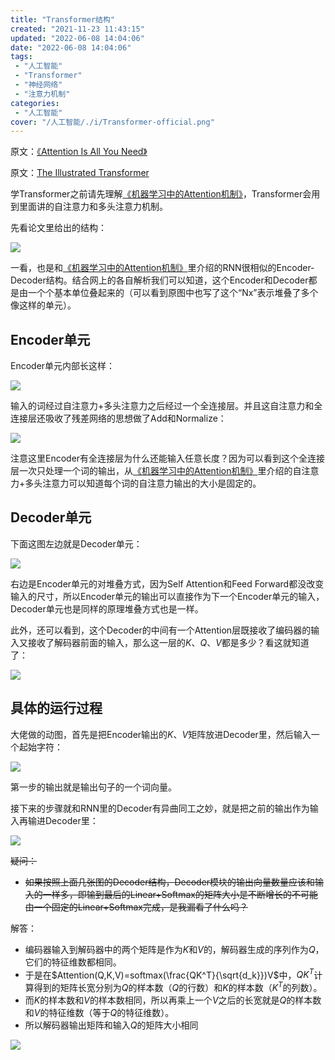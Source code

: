 ```yaml
---
title: "Transformer结构"
created: "2021-11-23 11:43:15"
updated: "2022-06-08 14:04:06"
date: "2022-06-08 14:04:06"
tags: 
 - "人工智能"
 - "Transformer"
 - "神经网络"
 - "注意力机制"
categories: 
 - "人工智能"
cover: "/人工智能/./i/Transformer-official.png"
---
```


原文：[《Attention Is All You Need》](https://arxiv.org/pdf/1706.03762.pdf)

原文：[The Illustrated Transformer](https://jalammar.github.io/illustrated-transformer/)

学Transformer之前请先理解[《机器学习中的Attention机制》](Attention.md)，Transformer会用到里面讲的自注意力和多头注意力机制。

先看论文里给出的结构：

![](./i/Transformer-official.png)

一看，也是和[《机器学习中的Attention机制》](Attention.md)里介绍的RNN很相似的Encoder-Decoder结构。结合网上的各自解析我们可以知道，这个Encoder和Decoder都是由一个个基本单位叠起来的（可以看到原图中也写了这个“Nx”表示堆叠了多个像这样的单元）。

## Encoder单元

Encoder单元内部长这样：

![](./i/transformer_resideual_layer_norm.png)

输入的词经过自注意力+多头注意力之后经过一个全连接层。并且这自注意力和全连接层还吸收了残差网络的思想做了Add和Normalize：

![](./i/transformer_resideual_layer_norm_2.png)

注意这里Encoder有全连接层为什么还能输入任意长度？因为可以看到这个全连接层一次只处理一个词的输出，从[《机器学习中的Attention机制》](Attention.md)里介绍的自注意力+多头注意力可以知道每个词的自注意力输出的大小是固定的。

## Decoder单元

下面这图左边就是Decoder单元：

![](./i/transformer_resideual_layer_norm_3.png)

右边是Encoder单元的对堆叠方式，因为Self Attention和Feed Forward都没改变输入的尺寸，所以Encoder单元的输出可以直接作为下一个Encoder单元的输入，Decoder单元也是同样的原理堆叠方式也是一样。

此外，还可以看到，这个Decoder的中间有一个Attention层既接收了编码器的输入又接收了解码器前面的输入，那么这一层的$K$、$Q$、$V$都是多少？看这就知道了：

![](./i/TransformerDecoder.png)

## 具体的运行过程

大佬做的动图，首先是把Encoder输出的$K$、$V$矩阵放进Decoder里，然后输入一个起始字符：

![](./i/transformer_decoding_1.gif)

第一步的输出就是输出句子的一个词向量。

接下来的步骤就和RNN里的Decoder有异曲同工之妙，就是把之前的输出作为输入再输进Decoder里：

![](./i/transformer_decoding_2.gif)

~~疑问：~~
* ~~如果按照上面几张图的Decoder结构，Decoder模块的输出向量数量应该和输入的一样多，即输到最后的Linear+Softmax的矩阵大小是不断增长的不可能由一个固定的Linear+Softmax完成，是我漏看了什么吗？~~

解答：
* 编码器输入到解码器中的两个矩阵是作为$K$和$V$的，解码器生成的序列作为$Q$，它们的特征维数都相同。
* 于是在$Attention(Q,K,V)=softmax(\frac{QK^T}{\sqrt{d_k}})V$中，$QK^T$计算得到的矩阵长宽分别为$Q$的样本数（$Q$的行数）和$K$的样本数（$K^T$的列数）。
* 而$K$的样本数和$V$的样本数相同，所以再乘上一个$V$之后的长宽就是$Q$的样本数和$V$的特征维数（等于$Q$的特征维数）。
* 所以解码器输出矩阵和输入$Q$的矩阵大小相同

![](./i/self-attention-matrix-calculation-2.png)